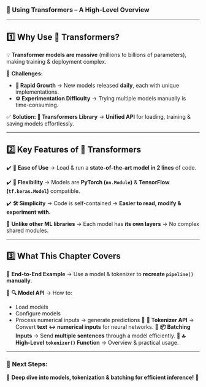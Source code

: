 ### **🤖 Using Transformers – A High-Level Overview**

---

## **1️⃣ Why Use 🤗 Transformers?**

💡 **Transformer models are massive** (millions to billions of parameters), making training & deployment complex.

📌 **Challenges:**

- **🚀 Rapid Growth** → New models released **daily**, each with unique implementations.
- **⚙️ Experimentation Difficulty** → Trying multiple models manually is time-consuming.

✅ **Solution: 🤗 Transformers Library** → **Unified API** for loading, training & saving models effortlessly.

---

## **2️⃣ Key Features of 🤗 Transformers**

✔️ **🔽 Ease of Use** → Load & run a **state-of-the-art model in 2 lines** of code.

✔️ **🔄 Flexibility** → Models are **PyTorch (`nn.Module`)** & **TensorFlow (`tf.keras.Model`)** compatible.

✔️ **🛠 Simplicity** → Code is self-contained → **Easier to read, modify & experiment with.**

📌 **Unlike other ML libraries** → Each model has **its own layers** → No complex shared modules.

---

## **3️⃣ What This Chapter Covers**

🔹 **End-to-End Example** → Use a model & tokenizer to **recreate `pipeline()` manually**.

🔹 **🔍 Model API** → How to:

- Load models
- Configure models
- Process numerical inputs → generate predictions
🔹 **📝 Tokenizer API** → Convert **text ↔ numerical inputs** for neural networks.
🔹 **📦 Batching Inputs** → Send **multiple sentences** through a model efficiently.
🔹 **🔝 High-Level `tokenizer()` Function** → Overview & practical usage.

---

### **🎯 Next Steps:**

📌 **Deep dive into models, tokenization & batching for efficient inference!** 🚀

